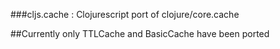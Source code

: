 ###cljs.cache : Clojurescript port of clojure/core.cache

##Currently only TTLCache and BasicCache have been ported
